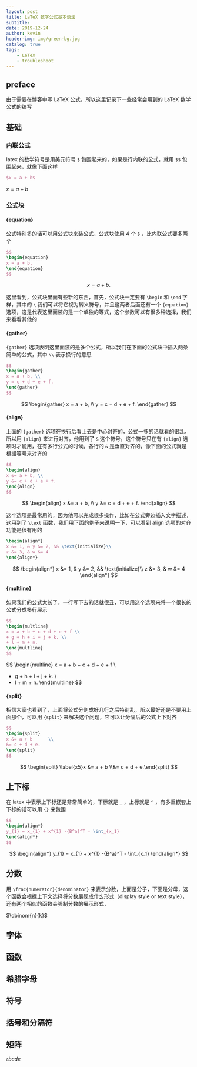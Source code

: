 ```yaml
---
layout: post
title: LaTeX 数学公式基本语法
subtitle: 
date: 2019-12-24
author: kevin
header-img: img/green-bg.jpg
catalog: true
tags:
    - LaTeX
    - troubleshoot
---
```




## preface



由于需要在博客中写 LaTeX 公式，所以这里记录下一些经常会用到的 LaTeX 数学公式的编写



## 基础



### 内联公式



latex 的数学符号是用美元符号 `$` 包围起来的，如果是行内联的公式，就用 `$$` 包围起来，就像下面这样

```laTeX
$x = a + b$
```

$x = a + b$



### 公式块



#### {equation}



公式特别多的话可以用公式块来装公式，公式块使用 4 个 `$` ，比内联公式要多两个

```latex
$$ 
\begin{equation}
x = a + b.
\end{equation}
$$
```

$$
\begin{equation}
x = a + b.
\end{equation}
$$

这里看到，公式块里面有些新的东西，首先，公式块一定要有 `\begin` 和 `\end` 字样，其中的 `\` 我们可以将它视为转义符号，并且这两者后面还有一个 `{equation}` 选项，这是代表这里面装的是一个单独的等式，这个参数可以有很多种选择，我们来看看其他的



#### {gather}



`{gather}` 选项表明这里面装的是多个公式，所以我们在下面的公式块中插入两条简单的公式，其中 `\\` 表示换行的意思



```latex
$$
\begin{gather}
x = a + b, \\
y = c + d + e + f.
\end{gather}
$$
```

$$
\begin{gather}
x = a + b, \\
y = c + d + e + f.
\end{gather}
$$



#### {align}



上面的 `{gather}` 选项在换行后看上去是中心对齐的，公式一多的话就看的很乱，所以用 `{align}` 来进行对齐，他用到了 `&` 这个符号，这个符号只在有 `{align}` 选项时才能用，在有多行公式的时候，各行的 `&` 是垂直对齐的，像下面的公式就是根据等号来对齐的



```latex
$$
\begin{align}
x &= a + b, \\
y &= c + d + e + f.
\end{align}
$$
```

$$
\begin{align}
x &= a + b, \\
y &= c + d + e + f.
\end{align}
$$



这个选项是最常用的，因为他可以完成很多操作，比如在公式旁边插入文字描述，这用到了 `\text` 函数，我们用下面的例子来说明一下，可以看到 align 选项的对齐功能是很有用的



```latex
\begin{align*}
x &= 1, & y &= 2, && \text{initialize}\\
z &= 3, & w &= 4
\end{align*}
```

$$
\begin{align*}
x &= 1, & y &= 2, && \text{initialize}\\
z &= 3, & w &= 4
\end{align*}
$$



#### {multline}



如果我们的公式太长了，一行写下去的话就很丑，可以用这个选项来将一个很长的公式分成多行展示



```latex
$$
\begin{multline}
x = a + b + c + d + e + f \\
+ g + h + i + j + k. \\
+ l + m + n.
\end{multline}
$$
```

$$
\begin{multline}
x = a + b + c + d + e + f \\
+ g + h + i + j + k. \\
+ l + m + n.
\end{multline}
$$



#### {split}



相信大家也看到了，上面将公式分割成好几行之后特别乱，所以最好还是不要用上面那个，可以用 `{split}` 来解决这个问题，它可以让分隔后的公式上下对齐



```latex
$$
\begin{split}
x &= a + b      \\
&= c + d + e.
\end{split}
$$
```

$$
\begin{split} \label{x5}x &= a + b      \\&= c + d + e.\end{split}
$$



## 上下标



在 latex 中表示上下标还是非常简单的，下标就是 `_` ，上标就是 `^` ，有多重嵌套上下标的话可以用 `{}` 来包围



```latex
$$
\begin{align*}
y_{1} = x_{1} + x^{1} -{B^a}^T - \int_{x_1}
\end{align*}
$$
```

$$
\begin{align*}
y_{1} = x_{1} + x^{1} -{B^a}^T - \int_{x_1}
\end{align*}
$$



## 分数



用 `\frac{numerator}{denominator}` 来表示分数，上面是分子，下面是分母，这个函数会根据上下文选择将分数展现成什么形式（display style or text style），还有两个相似的函数会强制分数的展示形式，



$\dbinom{n}{k}$



## 字体



## 函数



## 希腊字母



## 符号



## 括号和分隔符





## 矩阵





$\mathfrak abcde$

